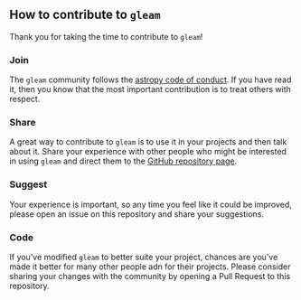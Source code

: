 ## How to contribute to `gleam`

Thank you for taking the time to contribute to `gleam`!

### Join

The `gleam` community follows the [astropy code of conduct](https://www.astropy.org/code_of_conduct.html).
If you have read it, then you know that the most important contribution is to treat others with respect.

### Share

A great way to contribute to `gleam` is to use it in your projects and then talk about it. Share
your experience with other people who might be interested in using `gleam` and direct them to the
[GitHub repository page](https://github.com/multiwavelength/gleam).

### Suggest

Your experience is important, so any time you feel like it could be improved, please open an
issue on this repository and share your suggestions.

### Code

If you've modified `gleam` to better suite your project, chances are you've made it better for
many other people adn for their projects. Please consider sharing your changes with the community
by opening a Pull Request to this repository.
